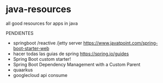# java-resources
all good resources for apps in java

PENDIENTES
- springboot /reactive /jetty server  https://www.javatpoint.com/spring-boot-starter-web
- hacer todas las guias de spring  https://spring.io/guides
- Spring Boot custom starter!
- Spring Boot Dependency Management with a Custom Parent
- quaarkus
- googlecloud api consume